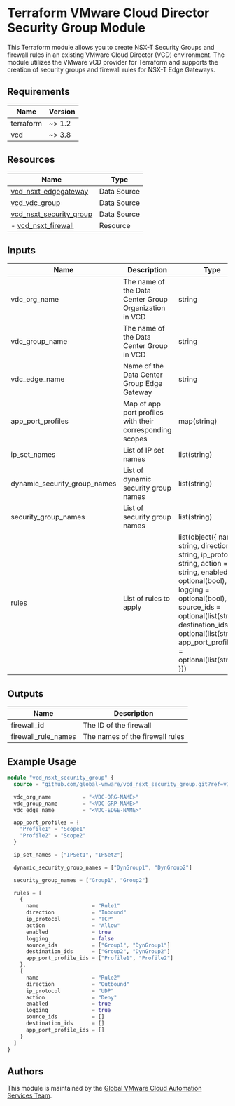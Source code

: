 # Terraform VMware Cloud Director Security Group Module

This Terraform module allows you to create NSX-T Security Groups and firewall rules in an existing VMware Cloud Director (VCD) environment. The module utilizes the VMware vCD provider for Terraform and supports the creation of security groups and firewall rules for NSX-T Edge Gateways.

## Requirements

| Name | Version |
|------|---------|
| terraform | ~> 1.2 |
| vcd | ~> 3.8 |

## Resources

| Name                                                                 | Type         |
|----------------------------------------------------------------------|--------------|
| [vcd_nsxt_edgegateway](https://registry.terraform.io/providers/vmware/vcd/latest/docs/data-sources/nsxt_edgegateway) | Data Source |
| [vcd_vdc_group](https://registry.terraform.io/providers/vmware/vcd/latest/docs/data-sources/vdc_group)| Data Source |
| [vcd_nsxt_security_group](https://registry.terraform.io/providers/vmware/vcd/latest/docs/resources/nsxt_security_group) | Data Source |
- [vcd_nsxt_firewall](https://registry.terraform.io/providers/vmware/vcd/latest/docs/resources/nsxt_firewall) | Resource |

## Inputs

| Name | Description | Type | Default | Required |
|------|-------------|------|---------|----------|
| vdc_org_name | The name of the Data Center Group Organization in VCD | string | - | yes |
| vdc_group_name | The name of the Data Center Group in VCD | string | - | yes |
| vdc_edge_name | Name of the Data Center Group Edge Gateway | string | - | yes |
| app_port_profiles | Map of app port profiles with their corresponding scopes | map(string) | {} | no |
| ip_set_names | List of IP set names | list(string) | [] | no |
| dynamic_security_group_names | List of dynamic security group names | list(string) | [] | no |
| security_group_names | List of security group names | list(string) | [] | no |
| rules | List of rules to apply | list(object({ name = string, direction = string, ip_protocol = string, action = string, enabled = optional(bool), logging = optional(bool), source_ids = optional(list(string)), destination_ids = optional(list(string)), app_port_profile_ids = optional(list(string)) })) | [] | no |

## Outputs

| Name | Description |
|------|-------------|
| firewall_id | The ID of the firewall |
| firewall_rule_names | The names of the firewall rules |

## Example Usage

```terraform
module "vcd_nsxt_security_group" {
  source = "github.com/global-vmware/vcd_nsxt_security_group.git?ref=v1.2.0"

  vdc_org_name          = "<VDC-ORG-NAME>"
  vdc_group_name        = "<VDC-GRP-NAME>"
  vdc_edge_name         = "<VDC-EDGE-NAME>"

  app_port_profiles = {
    "Profile1" = "Scope1"
    "Profile2" = "Scope2"
  }

  ip_set_names = ["IPSet1", "IPSet2"]

  dynamic_security_group_names = ["DynGroup1", "DynGroup2"]

  security_group_names = ["Group1", "Group2"]

  rules = [
    {
      name                 = "Rule1"
      direction            = "Inbound"
      ip_protocol          = "TCP"
      action               = "Allow"
      enabled              = true
      logging              = false
      source_ids           = ["Group1", "DynGroup1"]
      destination_ids      = ["Group2", "DynGroup2"]
      app_port_profile_ids = ["Profile1", "Profile2"]
    },
    {
      name                 = "Rule2"
      direction            = "Outbound"
      ip_protocol          = "UDP"
      action               = "Deny"
      enabled              = true
      logging              = true
      source_ids           = []
      destination_ids      = []
      app_port_profile_ids = []
    }
  ]
}
```

## Authors

This module is maintained by the [Global VMware Cloud Automation Services Team](https://github.com/global-vmware).